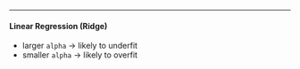 ***
#### Linear Regression (Ridge)
- larger `alpha` → likely to underfit
- smaller `alpha` → likely to overfit
